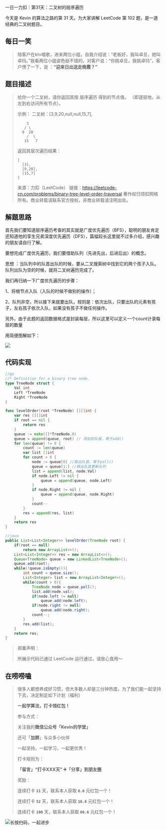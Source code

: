 一日一力扣｜第31天：二叉树的层序遍历

今天是 Kevin 的算法之路的第 31 天。为大家讲解 LeetCode 第 102 题，是一道经典的二叉树题目。



## 每日一笑

> 陪客户在ktv唱歌，进来两位小姐，自我介绍说：“老板好，我叫卓旦，她叫卓玛。”我看两位小姐姿色挺不错的，对客户说：“你挑卓旦，我挑卓玛”，客户愣了一下，说 ：**“迎来日出送走晚霞？”**



## 题目描述

> 给你一个二叉树，请你返回其按 层序遍历 得到的节点值。 （即逐层地，从左到右访问所有节点）。
>
>  
>
> 示例：
> 二叉树：[3,9,20,null,null,15,7],
>
>         3
>        / \
>       9  20
>         /  \
>        15   7
>     
>
> 返回其层次遍历结果：
>
> ```
> [
>   [3],
>   [9,20],
>   [15,7]
> ]
> ```
>
> 来源：力扣（LeetCode）
> 链接：https://leetcode-cn.com/problems/binary-tree-level-order-traversal
> 著作权归领扣网络所有。商业转载请联系官方授权，非商业转载请注明出处。



## 解题思路

首先我们要知道层序遍历考查的其实就是广度优先遍历（BFS），聪明的朋友肯定还知道他的孪生兄弟深度优先遍历（DFS），篇幅较长这里就不过多介绍，感兴趣的朋友请自行了解。

要想完成广度优先遍历，我们要借助队列（先进先出，后进后出）的概念。

思想 ：当队列中的队首出队的时候，要从二叉搜索树中找到它的两个孩子入队。队列出队为空的时候，就将二叉树遍历完成了。

我们再归纳一下广度优先遍历的步骤：

1、将根节点入队（入队的时候不做别的操作）；

2、队列非空，所以接下来就要出队，规则是：依次出队，只要出队的元素有孩子，左右孩子依次入队，如果没有孩子不做任何操作。



另外，由于此题的返回数据格式是封装每层，所以这里可以定义一个count计录每层的数量

用简便图解如下：

![](http://goleetcode.ifree258.top/010201.png)

## 代码实现

```go
//go 
//* Definition for a binary tree node.
type TreeNode struct {
	Val int
	Left *TreeNode
	Right *TreeNode
}

func levelOrder(root *TreeNode) [][]int {
	var res [][]int
	if root == nil {
		return res
	}
	queue := make([]*TreeNode,0)
	queue = append(queue, root) // 添加到队尾，等于add()
	for len(queue) != 0 {
		count := len(queue)
		var list []int
		for count > 0 {
			node := queue[0] //取出队首，等于poll()
			queue = queue[1:] //移出队首更新队列
			list = append(list, node.Val)
			if node.Left != nil {
				queue = append(queue, node.Left)
			}
			if node.Right != nil {
				queue = append(queue, node.Right)
			}
			count--
		}
		res = append(res, list)
	}
	return res
}
```



```java
//java
public List<List<Integer>> levelOrder(TreeNode root) {
    if(root == null)
        return new ArrayList<>();
    List<List<Integer>> res = new ArrayList<>();
    Queue<TreeNode> queue = new LinkedList<TreeNode>();
    queue.add(root);
    while(!queue.isEmpty()){
        int count = queue.size();
        List<Integer> list = new ArrayList<Integer>();
        while(count > 0){
            TreeNode node = queue.poll();
            list.add(node.val);
            if(node.left != null)
                queue.add(node.left);
            if(node.right != null)
                queue.add(node.right);
            count--;
        }
        res.add(list);
    }
    return res;
}
```



> 郑重声明：
>
> 所展示代码已通过 LeetCode 运行通过，请放心食用～



## 在唠唠嗑

> 很多人都想养成好习惯，但大多数人却是三分钟热度。为了我们能一起坚持下去，决定制定如下计划（福利）
>
> **一起学算法，打卡领红包！**
>
> 参与方式：
>
> 关注我的**微信公众号「Kevin的学堂」**
>
> 还可「**加群**」与众多小伙伴
>
> 一起坚持，一起学习，一起更优秀！
>
> 打卡规则为：
>
> **「留言」“打卡XXX天” ➕「分享」到朋友圈**
>
> 奖励：
>
> 连续打卡 **`21`** 天，联系本人获取 **`6.6`** 元红包一个！
>
> 连续打卡 **`52`** 天，联系本人获取 **`16.6`** 元红包一个！
>
> 连续打卡 **`100`** 天，联系本人获取 **`66.6`** 元红包一个！



![长按扫码，一起进步](http://wesub.ifree258.top/wesubQRCode-2.png)